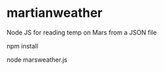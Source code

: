 # martianweather
Node JS for reading temp on Mars from a JSON file

npm install

node marsweather.js
